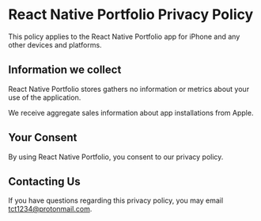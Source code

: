 React Native Portfolio Privacy Policy
=============================

This policy applies to the React Native Portfolio app for iPhone and any other devices
and platforms.

Information we collect
----------------------

React Native Portfolio stores gathers no information or metrics about your use of the
application.

We receive aggregate sales information about app installations from Apple.

Your Consent
------------

By using React Native Portfolio, you consent to our privacy policy.

Contacting Us
-------------

If you have questions regarding this privacy policy, you may email
tct1234@protonmail.com.

